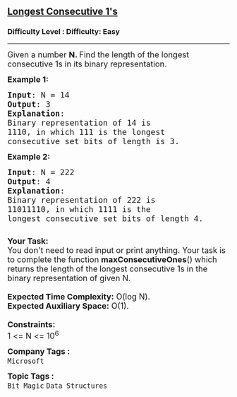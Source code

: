 <h2><a href="https://www.geeksforgeeks.org/problems/longest-consecutive-1s-1587115620/1?page=3&status=unsolved&sprint=a663236c31453b969852f9ea22507634&sprint=a663236c31453b969852f9ea22507634&sortBy=difficulty">Longest Consecutive 1's</a></h2><h3>Difficulty Level : Difficulty: Easy</h3><hr><div class="problems_problem_content__Xm_eO"><p><span style="font-size:18px">Given a number <strong>N. </strong>Find the length of the longest consecutive 1s in its binary representation.</span></p>

<p><span style="font-size:18px"><strong>Example 1:</strong></span></p>

<pre><span style="font-size:18px"><strong>Input</strong>: N = 14
<strong>Output</strong>: 3
<strong>Explanation</strong>: 
Binary representation of 14 is 
1110, in which 111 is the longest 
consecutive set bits of length is 3.</span></pre>

<p><strong><span style="font-size:18px">Example 2:</span></strong></p>

<pre><span style="font-size:18px"><strong>Input</strong>: N = 222
<strong>Output</strong>: 4
<strong>Explanation</strong>: 
Binary representation of&nbsp;222 is 
11011110, in which 1111 is the 
longest consecutive set bits of length 4.</span><span style="font-size:18px"><strong>&nbsp;</strong></span>

</pre>

<div><span style="font-size:18px"><strong>Your Task:&nbsp;</strong></span></div>

<div><span style="font-size:18px">You don't need to read input or print anything. Your&nbsp;task is to complete the function <strong>maxConsecutiveOnes</strong>() which returns the length<strong> </strong>of the<strong>&nbsp;</strong>longest consecutive<em> </em>1s in the binary representation of given N.<br>
<br>
<strong>Expected Time Complexity:</strong>&nbsp;O(log N).<br>
<strong>Expected Auxiliary Space:</strong>&nbsp;O(1).<br>
<br>
<strong>Constraints:</strong><br>
1 &lt;= N &lt;= 10<sup>6</sup></span></div>
</div><p><span style=font-size:18px><strong>Company Tags : </strong><br><code>Microsoft</code>&nbsp;<br><p><span style=font-size:18px><strong>Topic Tags : </strong><br><code>Bit Magic</code>&nbsp;<code>Data Structures</code>&nbsp;